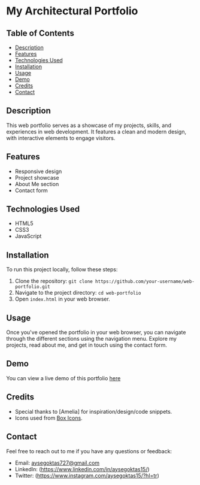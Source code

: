 # My Architectural Portfolio

## Table of Contents

- [Description](#description)
- [Features](#features)
- [Technologies Used](#technologies-used)
- [Installation](#installation)
- [Usage](#usage)
- [Demo](#demo)
- [Credits](#credits)
- [Contact](#contact)

## Description

This web portfolio serves as a showcase of my projects, skills, and experiences in web development. It features a clean and modern design, with interactive elements to engage visitors.

## Features

- Responsive design
- Project showcase
- About Me section
- Contact form

## Technologies Used

- HTML5
- CSS3
- JavaScript

## Installation

To run this project locally, follow these steps:

1. Clone the repository: `git clone https://github.com/your-username/web-portfolio.git`
2. Navigate to the project directory: `cd web-portfolio`
3. Open `index.html` in your web browser.

## Usage

Once you've opened the portfolio in your web browser, you can navigate through the different sections using the navigation menu. Explore my projects, read about me, and get in touch using the contact form.

## Demo

You can view a live demo of this portfolio [here](#) 

## Credits

- Special thanks to [Amelia] for inspiration/design/code snippets.
- Icons used from [Box Icons](https://boxicons.com/?query=b).


## Contact

Feel free to reach out to me if you have any questions or feedback:

- Email: aysegoktas727@gmail.com
- LinkedIn: (https://www.linkedin.com/in/aysegoktas15/)
- Twitter: (https://www.instagram.com/aysegoktas15/?hl=tr)
